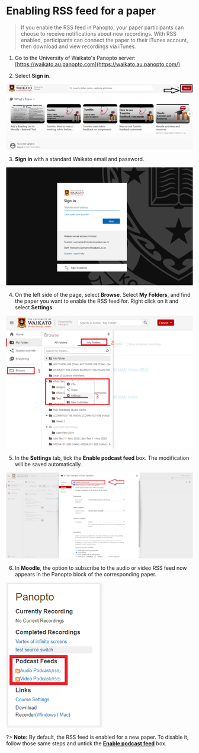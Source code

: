 # Enabling RSS feed for a paper

> If you enable the RSS feed in Panopto, your paper participants can choose to receive notifications about new recordings. With RSS enabled, participants can connect the paper to their iTunes account, then download and view recordings via iTunes.

1. Go to the University of Waikato's Panopto server: [https://waikato.au.panopto.com](https://waikato.au.panopto.com/)

2. Select **Sign in**.

![](images/panoptosigninhighlightguide.jpg)

3. **Sign in** with a standard Waikato email and password.

![](images/microsoft-waikato-sign-in.png)

4. On the left side of the page, select **Browse**. Select **My Folders**, and find the paper you want to enable the RSS feed for. Right click on it and select **Settings**.

![](images/RSSSelectSettings.png)

5. <a name="Step5"></a> In the **Settings** tab, tick the **Enable podcast feed** box. The modification will be saved automatically.

![](images/RSS2.png)

6. In **Moodle**, the option to subscribe to the audio or video RSS feed now appears in the Panopto block of the corresponding paper.

![](images/rssfeedinmoodle.png)

?> **Note:** By default, the RSS feed is enabled for a new paper. To disable it, follow those same steps and untick the **[Enable podcast feed](#Step5)** box.
